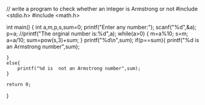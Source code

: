 // write a program to check whether an integer is Armstrong or not
#include <stdio.h>
#include <math.h>

int main()
{
    int a,m,p,s,sum=0;
    printf("Enter any number:"); 
    scanf("%d",&a);
    p=a;
    //printf("The orginal number is:%d",a);
    while(a>0)
    {
        m=a%10;
        s=m;
        a=a/10;
        sum=pow(s,3)+sum;
    }
    printf("%d\n",sum);
    if(p==sum){
        printf("%d is an Armstrong number",sum);

    }
    else{
        printf("%d is  not an Armstrong number",sum);
    }

    return 0;

}
